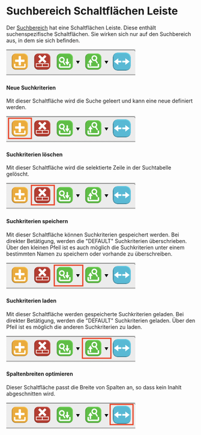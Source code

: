 # Suchbereich Schaltflächen Leiste

Der [Suchbereich](/masks/overview.md#1-suchbereich) hat eine Schaltflächen Leiste. Diese enthält suchenspezifische Schaltflächen. Sie wirken sich nur auf den Suchbereich aus, in dem sie sich befinden.

![](img/search_toolbar_buttons.png)

#### Neue Suchkriterien

Mit dieser Schaltfläche wird die Suche geleert und kann eine neue definiert werden.

![](img/search_toolbar_buttons_new_marked.png)

#### Suchkriterien löschen

Mit dieser Schaltfläche wird die selektierte Zeile in der Suchtabelle gelöscht.

![](img/search_toolbar_buttons_delete_marked.png)

#### Suchkriterien speichern

Mit dieser Schaltfläche können Suchkriterien gespeichert werden. Bei direkter Betätigung, werden die "DEFAULT" Suchkriterien überschrieben. Über den kleinen Pfeil ist es auch möglich die Suchkriterien unter einem bestimmten Namen zu speichern oder vorhande zu überschreiben. 

![](img/search_toolbar_buttons_save_searchcriteria_marked.png)

#### Suchkriterien laden

Mit dieser Schaltfläche werden gespeicherte Suchkriterien geladen. Bei direkter Betätigung, werden die "DEFAULT" Suchkriterien geladen. Über den Pfeil ist es möglich die anderen Suchkriterien zu laden. 

![](img/search_toolbar_buttons_load_searchcriteria_marked.png)

#### Spaltenbreiten optimieren

Dieser Schaltfläche passt die Breite von Spalten an, so dass kein Inahlt abgeschnitten wird.

![](img/search_toolbar_buttons_optimize_marked.png)